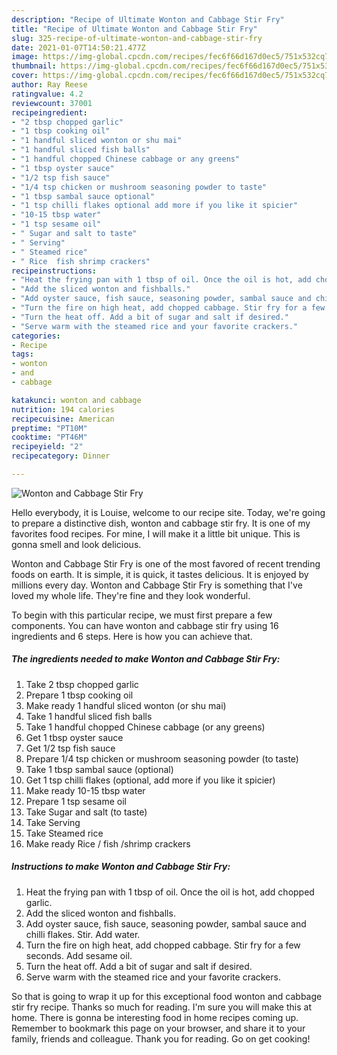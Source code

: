 ```yaml
---
description: "Recipe of Ultimate Wonton and Cabbage Stir Fry"
title: "Recipe of Ultimate Wonton and Cabbage Stir Fry"
slug: 325-recipe-of-ultimate-wonton-and-cabbage-stir-fry
date: 2021-01-07T14:50:21.477Z
image: https://img-global.cpcdn.com/recipes/fec6f66d167d0ec5/751x532cq70/wonton-and-cabbage-stir-fry-recipe-main-photo.jpg
thumbnail: https://img-global.cpcdn.com/recipes/fec6f66d167d0ec5/751x532cq70/wonton-and-cabbage-stir-fry-recipe-main-photo.jpg
cover: https://img-global.cpcdn.com/recipes/fec6f66d167d0ec5/751x532cq70/wonton-and-cabbage-stir-fry-recipe-main-photo.jpg
author: Ray Reese
ratingvalue: 4.2
reviewcount: 37001
recipeingredient:
- "2 tbsp chopped garlic"
- "1 tbsp cooking oil"
- "1 handful sliced wonton or shu mai"
- "1 handful sliced fish balls"
- "1 handful chopped Chinese cabbage or any greens"
- "1 tbsp oyster sauce"
- "1/2 tsp fish sauce"
- "1/4 tsp chicken or mushroom seasoning powder to taste"
- "1 tbsp sambal sauce optional"
- "1 tsp chilli flakes optional add more if you like it spicier"
- "10-15 tbsp water"
- "1 tsp sesame oil"
- " Sugar and salt to taste"
- " Serving"
- " Steamed rice"
- " Rice  fish shrimp crackers"
recipeinstructions:
- "Heat the frying pan with 1 tbsp of oil. Once the oil is hot, add chopped garlic."
- "Add the sliced wonton and fishballs."
- "Add oyster sauce, fish sauce, seasoning powder, sambal sauce and chilli flakes. Stir. Add water."
- "Turn the fire on high heat, add chopped cabbage. Stir fry for a few seconds. Add sesame oil."
- "Turn the heat off. Add a bit of sugar and salt if desired."
- "Serve warm with the steamed rice and your favorite crackers."
categories:
- Recipe
tags:
- wonton
- and
- cabbage

katakunci: wonton and cabbage 
nutrition: 194 calories
recipecuisine: American
preptime: "PT10M"
cooktime: "PT46M"
recipeyield: "2"
recipecategory: Dinner

---
```



![Wonton and Cabbage Stir Fry](https://img-global.cpcdn.com/recipes/fec6f66d167d0ec5/751x532cq70/wonton-and-cabbage-stir-fry-recipe-main-photo.jpg)

Hello everybody, it is Louise, welcome to our recipe site. Today, we're going to prepare a distinctive dish, wonton and cabbage stir fry. It is one of my favorites food recipes. For mine, I will make it a little bit unique. This is gonna smell and look delicious.

Wonton and Cabbage Stir Fry is one of the most favored of recent trending foods on earth. It is simple, it is quick, it tastes delicious. It is enjoyed by millions every day. Wonton and Cabbage Stir Fry is something that I've loved my whole life. They're fine and they look wonderful.




To begin with this particular recipe, we must first prepare a few components. You can have wonton and cabbage stir fry using 16 ingredients and 6 steps. Here is how you can achieve that.

<!--inarticleads1-->

##### The ingredients needed to make Wonton and Cabbage Stir Fry:

1. Take 2 tbsp chopped garlic
1. Prepare 1 tbsp cooking oil
1. Make ready 1 handful sliced wonton (or shu mai)
1. Take 1 handful sliced fish balls
1. Take 1 handful chopped Chinese cabbage (or any greens)
1. Get 1 tbsp oyster sauce
1. Get 1/2 tsp fish sauce
1. Prepare 1/4 tsp chicken or mushroom seasoning powder (to taste)
1. Take 1 tbsp sambal sauce (optional)
1. Get 1 tsp chilli flakes (optional, add more if you like it spicier)
1. Make ready 10-15 tbsp water
1. Prepare 1 tsp sesame oil
1. Take  Sugar and salt (to taste)
1. Take  Serving
1. Take  Steamed rice
1. Make ready  Rice / fish /shrimp crackers




<!--inarticleads2-->

##### Instructions to make Wonton and Cabbage Stir Fry:

1. Heat the frying pan with 1 tbsp of oil. Once the oil is hot, add chopped garlic.
1. Add the sliced wonton and fishballs.
1. Add oyster sauce, fish sauce, seasoning powder, sambal sauce and chilli flakes. Stir. Add water.
1. Turn the fire on high heat, add chopped cabbage. Stir fry for a few seconds. Add sesame oil.
1. Turn the heat off. Add a bit of sugar and salt if desired.
1. Serve warm with the steamed rice and your favorite crackers.




So that is going to wrap it up for this exceptional food wonton and cabbage stir fry recipe. Thanks so much for reading. I'm sure you will make this at home. There is gonna be interesting food in home recipes coming up. Remember to bookmark this page on your browser, and share it to your family, friends and colleague. Thank you for reading. Go on get cooking!
